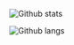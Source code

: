 ![Github stats](https://github-readme-stats.vercel.app/api?username=AAAAAXfda&count_private=true&show_icons=true&theme=radical)

![Github langs](https://github-readme-stats.vercel.app/api/top-langs/?username=AAAAAXfda&show_icons=true&theme=radical)
